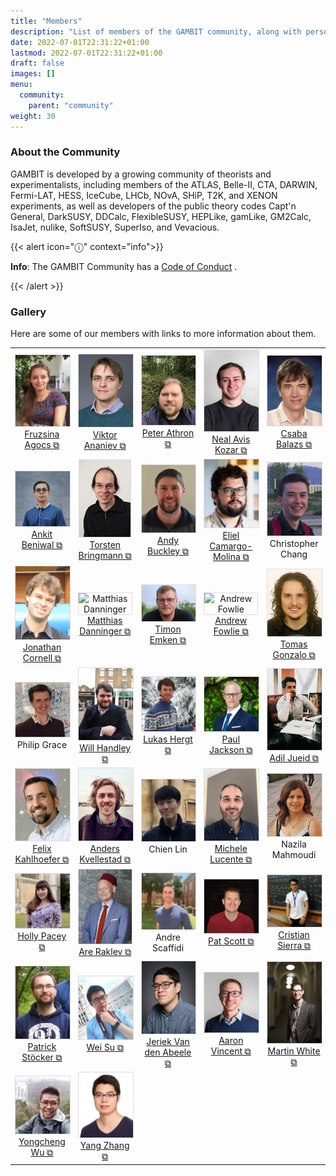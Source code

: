 ```yaml
---
title: "Members"
description: "List of members of the GAMBIT community, along with personal webpages."
date: 2022-07-01T22:31:22+01:00
lastmod: 2022-07-01T22:31:22+01:00
draft: false
images: []
menu:
  community:
    parent: "community"
weight: 30
---
```


### About the Community

<p>
GAMBIT is developed by a growing community of theorists and experimentalists, including members of the ATLAS, Belle-II, CTA, DARWIN, Fermi-LAT, HESS, IceCube, LHCb, NOvA, SHiP, T2K, and XENON experiments, as well as developers of the public theory codes Capt'n General, DarkSUSY, DDCalc, FlexibleSUSY, HEPLike, gamLike, GM2Calc, IsaJet, nulike, SoftSUSY, SuperIso, and Vevacious.
</p>
<p>
{{< alert icon="ⓘ" context="info">}}

**Info**: The GAMBIT Community has a <a href="/community/code_of_conduct/">Code of Conduct</a> .

{{< /alert >}}
</p>

### Gallery

Here are some of our members with links to more information about them.

<style>
  div.people table
  {
    border: 1pt;
    width: 100%;
  }
  div.people td
  {
    width: 20%;
    text-align: center;
  }
  div.people img
  {
    border: 1px solid #ddd;
  }
</style>
<div class="people">
<table>
  <tr>
    <td><img src="/images/Fruzsina.png" alt="Fruzsina Agocs" style="width:100px">
        <br><a href="https://fruzsinaagocs.github.io">Fruzsina Agocs ⧉</a>
    </td>
   <td><img src="/images/Viktor.jpg" alt="Viktor Ananiev" style="width:100px">
        <br><a href="https://www.mn.uio.no/fysikk/english/people/aca/viktoana/index.html">Viktor Ananiev ⧉</a>
    </td>
    <td><img src="/images/Peter.jpg" alt="Peter Athron" style="width:100px">
        <br><a href="https://research.monash.edu/en/persons/peter-athron">Peter Athron ⧉</a>
    </td>
    <td><img src="/images/neal_aviskozar.jpg" alt="Neal Avis Kozar" style="width:100px">
        <br><a href="https://www.queensu.ca/physics/people-search/neal-avis-kozar">Neal Avis Kozar ⧉</a> <br>
    </td>
    <td><img src="/images/Csaba.jfif" alt="Csaba Balazs" style="width:100px">
        <br><a href="https://research.monash.edu/en/persons/csaba-balazs">Csaba Balazs ⧉</a> <br>
    </td>
  </tr>
  <tr>
    <td><img src="/images/Ankit.jpg" alt="Ankit Beniwal" style="width:115px">
       <br><a href="https://cp3.irmp.ucl.ac.be/public/member/566/en">Ankit Beniwal ⧉</a> <br>
    </td>
    <td><img src="/images/torsten.jpg" alt="Torsten Bringmann" style="width:82px">
        <br><a href="https://www.mn.uio.no/fysikk/english/people/aca/troms/">Torsten Bringmann ⧉</a>
    </td>
    <td><img src="/images/andyb.jpg" alt="Andy Buckley" style="width:110px">
        <br><a href="http://www.ppe.gla.ac.uk/~abuckley/">Andy Buckley ⧉</a>
    </td>
    <td><img src="/images/Eliel.jpg" alt="Eliel Camargo-Molina" style="width:100px">
       <br><a href="https://eliel.camargo-molina.com/">Eliel Camargo-Molina ⧉</a> <br>
    </td>
    <td><img src="/images/Chris_Chang.png" alt="Christopher Chang" style="width:100px">
         <br>Christopher Chang<br>
    </td>
  </tr>
  <tr>
    <td><img src="/images/Cornell.png" alt="Jonathan Cornell" style="width:100px">
        <br><a href="https://weber.edu/physics/faculty.html">Jonathan Cornell ⧉</a> <br>
    </td>
    <td><img src="https://mdanning.web.cern.ch/mdanning/public/MD_zoom.jpg" alt="Matthias Danninger" style="width:115px">
        <br><a href="https://www.sfu.ca/physics/people/profiles/m_danninger.html">Matthias Danninger ⧉</a> <br>
    </td>
    <td><img src="/images/Timon.png" alt="Timon Emken" style="width:115px">
        <br><a href="https://timonemken.com/">Timon Emken ⧉</a> <br>
    </td>
    <td><img src="https://andrewfowlie.github.io/author/admin/avatar_hu1de22383c884679832623886f7ae6fe9_766458_250x250_fill_q90_lanczos_center.jpg" alt="Andrew Fowlie" style="width:125px">
        <br><a href="https://andrewfowlie.github.io/">Andrew Fowlie ⧉</a> <br>
    </td>
    <td><img src="/images/Tomas.jpg" alt="Tomas Gonzalo" style="width:100px">
         <br><a href="https://research.monash.edu/en/persons/tomas-gonzalo-velasco">Tomas Gonzalo ⧉</a>
    </td>
  </tr>
  <tr>
    <td><img src="/images/Philip_Grace.jpg" alt="Philip Grace" style="width:120px">
         <br>Philip Grace<br>
    </td>
    <td><img src="/images/WillHandley.jpg" alt="Will Handley" style="width:90px">
      <br><a href="https://www.willhandley.co.uk">Will Handley ⧉</a> <br>
    </td>
    <td><img src="/images/LukasHergt.jpg" alt="Lukas Hergt" style="width:125px">
      <br><a href="https://phas.ubc.ca/users/lukas-hergt">Lukas Hergt ⧉</a> <br>
    </td>
    <td><img src="/images/Paul_Jackson.jpg" alt="Paul Jackson" style="width:120px">
        <br><a href="https://researchers.adelaide.edu.au/profile/p.jackson">Paul Jackson ⧉</a> <br>
    </td>
    <td><img src="/images/Adil.JPG" alt="Adil Jueid" style="width:120px">
        <br><a href="https://inspirehep.net/authors/1384413?ui-citation-summary=true">Adil Jueid ⧉</a> <br>
    </td>
  </tr>
  <tr>
    <td><img src="/images/felix.jpg" alt="Felix Kahlhoefer" style="width:90px">
        <br><a href="https://www.particle-theory.rwth-aachen.de/cms/Particle-Theory/Das-Institut/Mitarbeiter-TTK/Professoren/~oqfv/Felix-Kahlhoefer/?lidx=1">Felix Kahlhoefer ⧉</a> <br>
    </td>
    <td><img src="/images/Anders.jpg" alt="Anders Kvellestad" style="width:90px">
        <br><a href="https://www.mn.uio.no/fysikk/english/people/aca/anderkve/index.html">Anders Kvellestad ⧉</a> <br>
    </td>
    <td><img src="/images/Chien_Lin.png" alt="Chien Lin" style="width:105px">
        <br>Chien Lin<br>
    </td>
    <td><img src="/images/Lucente.jpeg" alt="Michele Lucente" style="width:100px">
         <br><a href="https://www.humboldt-foundation.de/en/connect/explore-the-humboldt-network/singleview?tx_rsmavhsolr_solrview%5BpPersonId%5D=1211073&amp;cHash=42dbda3188ad687882baa02866372114">Michele Lucente ⧉</a>
    </td>
    <td><img src="/images/Nazila.jpg" alt="Nazila Mahmoudi" style="width:105px">
      <br>Nazila Mahmoudi<br>
    </td>
  </tr>
  <tr>
    <td><img src="/images/Holly.jpeg" alt="Holly Pacey" style="width:120px">
        <br><a href="https://www.hep.phy.cam.ac.uk/~hp341/">Holly Pacey ⧉</a> <br>
    </td>
    <td><img src="/images/Are.jpg" alt="Are Raklev" style="width:85px">
        <br><a href="https://www.mn.uio.no/fysikk/personer/vit/ahye/">Are Raklev ⧉</a> <br>
    </td>
    <td><img src="/images/Andre.jpg" alt="Andre Scaffidi" style="width:115px">
        <br>Andre Scaffidi<br>
    </td>
    <td><img src="/images/Pat.jpg" alt="Pat Scott" style="width:120px">
        <br><a href="https://scholar.google.co.uk/citations?user=bgqXP70AAAAJ&hl=en&oi=ao">Pat Scott ⧉</a> <br>
    </td>
    <td><img src="/images/Cristian_Sierra.jpeg" alt="Cristian Sierra" style="width:120px">
        <br><a href="https://github.com/cristianfsierraf">Cristian Sierra ⧉</a> <br>
    </td>
  </tr>
  <tr>
    <td><img src="/images/Patrick_Stoecker.jpg" alt="Patrick Stöecker" style="width:105px">
      <br><a href="http://www.particle-theory.rwth-aachen.de/cms/Particle-Theory/Das-Institut/Mitarbeiter-TTK/Doktoranden/~qals/Patrick-Stoecker-RWTH-/?lidx=1">Patrick Stöcker ⧉</a> <br>
    </td>
    <td><img src="/images/wei.jpg" alt="Wei Su" style="width:120px">
      <br><a href="http://inspirehep.net/author/profile/W.Su.2">Wei Su ⧉</a> <br>
    </td>
    <td><img src="/images/Jeriek.jpg" alt="Jeriek Van den Abeele" style="width:100px">
      <br><a href="https://jeriek.github.io">Jeriek Van den Abeele ⧉</a> <br>
    </td>
    <td><img src="/images/aaron.jpg" alt="Aaron Vincent" style="width:115px">
        <br><a href="https://www.queensu.ca/academia/vincent/">Aaron Vincent ⧉</a> <br>
    </td>
    <td><img src="/images/Martin.jpg" alt="Martin White" style="width:98px">
        <br><a href="https://researchers.adelaide.edu.au/profile/martin.white">Martin White ⧉</a> <br>
    </td>
  </tr>
  <tr>
    <td><img src="/images/Yongcheng_Wu.jpeg" alt="Yongcheng Wu" style="width:120px">
        <br><a href="https://github.com/ycwu1030">Yongcheng Wu ⧉</a> <br>
    </td>
    <td><img src="/images/Yang_Zhang.jpeg" alt="Yang Zhang" style="width:120px">
        <br><a href="https://research.monash.edu/en/persons/yang-zhang">Yang Zhang ⧉</a> <br>
    </td>
  </tr>
</table>
</div>
    </td>
        </tr>
      </tbody>
    </table>
